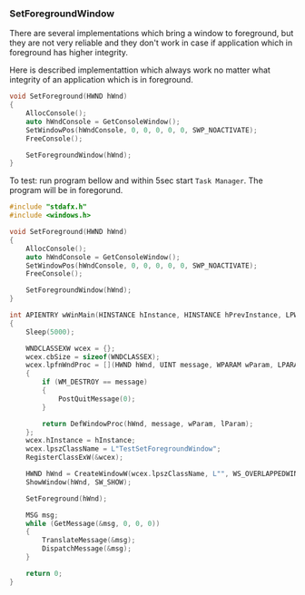 ### SetForegroundWindow

There are several implementations which bring a window to foreground, but they are not very reliable and 
they don't work in case if application which in foreground has higher integrity.

Here is described implementattion which always work no matter what integrity of an application which is in foreground.


```C++
void SetForeground(HWND hWnd)
{
    AllocConsole();
    auto hWndConsole = GetConsoleWindow();
    SetWindowPos(hWndConsole, 0, 0, 0, 0, 0, SWP_NOACTIVATE);
    FreeConsole();

    SetForegroundWindow(hWnd);
}
```

To test: run program bellow and within 5sec start `Task Manager`. The program will be in foregorund.

```C++
#include "stdafx.h"
#include <windows.h>

void SetForeground(HWND hWnd)
{
    AllocConsole();
    auto hWndConsole = GetConsoleWindow();
    SetWindowPos(hWndConsole, 0, 0, 0, 0, 0, SWP_NOACTIVATE);
    FreeConsole();

    SetForegroundWindow(hWnd);
}

int APIENTRY wWinMain(HINSTANCE hInstance, HINSTANCE hPrevInstance, LPWSTR lpCmdLine, int nCmdShow)
{
    Sleep(5000);

    WNDCLASSEXW wcex = {};
    wcex.cbSize = sizeof(WNDCLASSEX);
    wcex.lpfnWndProc = [](HWND hWnd, UINT message, WPARAM wParam, LPARAM lParam) 
    { 
        if (WM_DESTROY == message)
        {
            PostQuitMessage(0);
        }

        return DefWindowProc(hWnd, message, wParam, lParam); 
    };
    wcex.hInstance = hInstance;
    wcex.lpszClassName = L"TestSetForegroundWindow";
    RegisterClassExW(&wcex);

    HWND hWnd = CreateWindowW(wcex.lpszClassName, L"", WS_OVERLAPPEDWINDOW, 0, 0, 500, 500, 0, 0, hInstance, 0);
    ShowWindow(hWnd, SW_SHOW);

    SetForeground(hWnd);

    MSG msg;
    while (GetMessage(&msg, 0, 0, 0))
    {
        TranslateMessage(&msg);
        DispatchMessage(&msg);
    }

    return 0;
}
```
